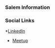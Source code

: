 ### Salem Information

### Social Links
*[LinkedIn](https://www.linkedin.com/company/owasp-salem/)
* [Meetup](https://www.meetup.com/owasp-salem/)
